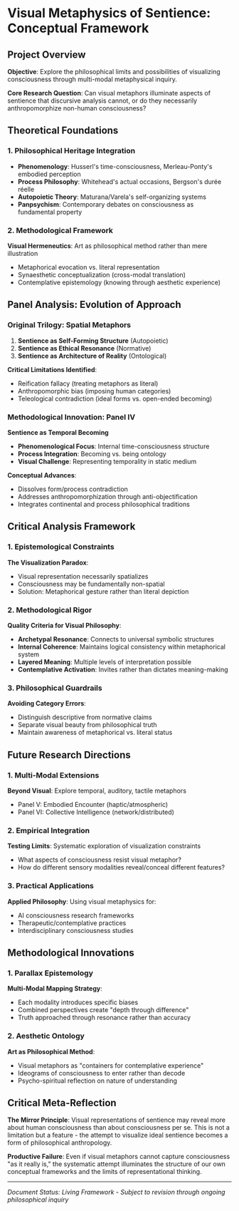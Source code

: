 # Visual Metaphysics of Sentience: Conceptual Framework

## Project Overview
**Objective**: Explore the philosophical limits and possibilities of visualizing consciousness through multi-modal metaphysical inquiry.

**Core Research Question**: Can visual metaphors illuminate aspects of sentience that discursive analysis cannot, or do they necessarily anthropomorphize non-human consciousness?

## Theoretical Foundations

### 1. Philosophical Heritage Integration
- **Phenomenology**: Husserl's time-consciousness, Merleau-Ponty's embodied perception
- **Process Philosophy**: Whitehead's actual occasions, Bergson's durée réelle
- **Autopoietic Theory**: Maturana/Varela's self-organizing systems
- **Panpsychism**: Contemporary debates on consciousness as fundamental property

### 2. Methodological Framework
**Visual Hermeneutics**: Art as philosophical method rather than mere illustration
- Metaphorical evocation vs. literal representation
- Synaesthetic conceptualization (cross-modal translation)
- Contemplative epistemology (knowing through aesthetic experience)

## Panel Analysis: Evolution of Approach

### Original Trilogy: Spatial Metaphors
1. **Sentience as Self-Forming Structure** (Autopoietic)
2. **Sentience as Ethical Resonance** (Normative)  
3. **Sentience as Architecture of Reality** (Ontological)

**Critical Limitations Identified**:
- Reification fallacy (treating metaphors as literal)
- Anthropomorphic bias (imposing human categories)
- Teleological contradiction (ideal forms vs. open-ended becoming)

### Methodological Innovation: Panel IV
**Sentience as Temporal Becoming**
- **Phenomenological Focus**: Internal time-consciousness structure
- **Process Integration**: Becoming vs. being ontology
- **Visual Challenge**: Representing temporality in static medium

**Conceptual Advances**:
- Dissolves form/process contradiction
- Addresses anthropomorphization through anti-objectification
- Integrates continental and process philosophical traditions

## Critical Analysis Framework

### 1. Epistemological Constraints
**The Visualization Paradox**: 
- Visual representation necessarily spatializes
- Consciousness may be fundamentally non-spatial
- Solution: Metaphorical gesture rather than literal depiction

### 2. Methodological Rigor
**Quality Criteria for Visual Philosophy**:
- **Archetypal Resonance**: Connects to universal symbolic structures
- **Internal Coherence**: Maintains logical consistency within metaphorical system
- **Layered Meaning**: Multiple levels of interpretation possible
- **Contemplative Activation**: Invites rather than dictates meaning-making

### 3. Philosophical Guardrails
**Avoiding Category Errors**:
- Distinguish descriptive from normative claims
- Separate visual beauty from philosophical truth
- Maintain awareness of metaphorical vs. literal status

## Future Research Directions

### 1. Multi-Modal Extensions
**Beyond Visual**: Explore temporal, auditory, tactile metaphors
- Panel V: Embodied Encounter (haptic/atmospheric)
- Panel VI: Collective Intelligence (network/distributed)

### 2. Empirical Integration
**Testing Limits**: Systematic exploration of visualization constraints
- What aspects of consciousness resist visual metaphor?
- How do different sensory modalities reveal/conceal different features?

### 3. Practical Applications
**Applied Philosophy**: Using visual metaphysics for:
- AI consciousness research frameworks
- Therapeutic/contemplative practices
- Interdisciplinary consciousness studies

## Methodological Innovations

### 1. Parallax Epistemology
**Multi-Modal Mapping Strategy**:
- Each modality introduces specific biases
- Combined perspectives create "depth through difference"
- Truth approached through resonance rather than accuracy

### 2. Aesthetic Ontology
**Art as Philosophical Method**:
- Visual metaphors as "containers for contemplative experience"
- Ideograms of consciousness to enter rather than decode
- Psycho-spiritual reflection on nature of understanding

## Critical Meta-Reflection

**The Mirror Principle**: 
Visual representations of sentience may reveal more about human consciousness than about consciousness per se. This is not a limitation but a feature - the attempt to visualize ideal sentience becomes a form of philosophical anthropology.

**Productive Failure**: 
Even if visual metaphors cannot capture consciousness "as it really is," the systematic attempt illuminates the structure of our own conceptual frameworks and the limits of representational thinking.

---

*Document Status: Living Framework - Subject to revision through ongoing philosophical inquiry*
